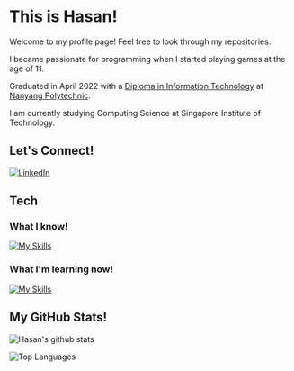 # This is Hasan!

Welcome to my profile page! Feel free to look through my repositories.

I became passionate for programming when I started playing games at the age of 11.

Graduated in April 2022 with a [Diploma in Information Technology](https://www.nyp.edu.sg/schools/sit/full-time-courses/information-technology.html) at [Nanyang Polytechnic](https://www.nyp.edu.sg/).

I am currently studying Computing Science at Singapore Institute of Technology.

## Let's Connect!
[![LinkedIn](https://img.shields.io/badge/LinkedIn-0077B5?style=for-the-badge&logo=linkedin&logoColor=white)](https://www.linkedin.com/in/muhammad-hasan-bin-suwandi/)

## Tech
### What I know!
[![My Skills](https://skillicons.dev/icons?i=html,css,js,nodejs,py,mysql,sequelize,react,aws,cypress)](https://skillicons.dev)
### What I'm learning now!
[![My Skills](https://skillicons.dev/icons?i=c)](https://skillicons.dev)

## My GitHub Stats!
![Hasan's github stats](https://github-readme-stats.vercel.app/api?username=muhdhasan&count_private=true&theme=algolia&show_icons=true)

![Top Languages](https://github-readme-stats.vercel.app/api/top-langs/?username=muhdhasan&layout=compact&count_private=true&theme=algolia&hide=jupyter%20notebook)
